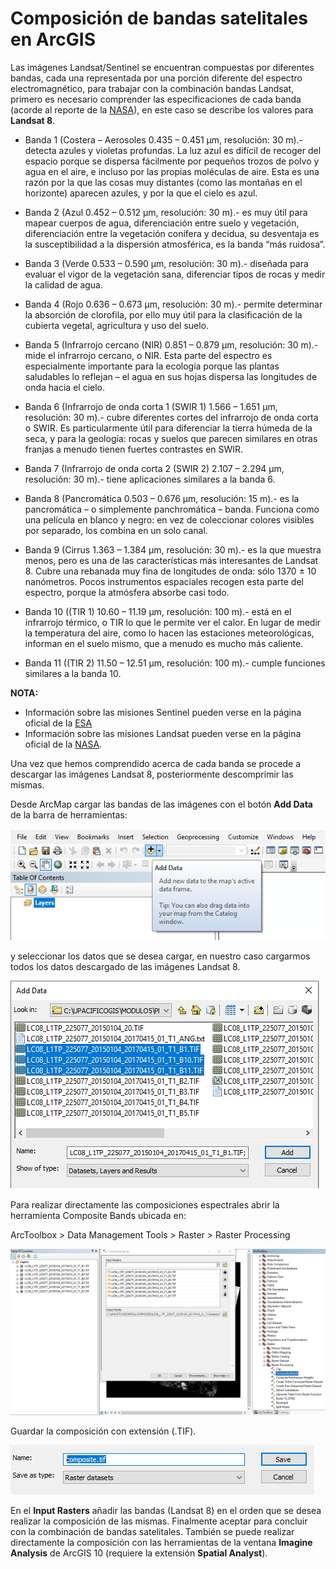 # Composición de bandas satelitales en ArcGIS

Las imágenes Landsat/Sentinel se encuentran compuestas por diferentes bandas, cada una representada por una porción diferente del espectro electromagnético, para trabajar con la combinación bandas Landsat, primero es necesario comprender las especificaciones de cada banda (acorde al reporte de la [NASA](https://landsat.gsfc.nasa.gov/landsat-8/landsat-8-bands/)), en este caso se describe los valores para **Landsat 8**. 

- Banda 1 (Costera – Aerosoles 0.435 – 0.451 µm, resolución: 30 m).- detecta azules y violetas profundas. La luz azul es difícil de recoger del espacio porque se dispersa fácilmente por pequeños trozos de polvo y agua en el aire, e incluso por las propias moléculas de aire. Esta es una razón por la que las cosas muy distantes (como las montañas en el horizonte) aparecen azules, y por la que el cielo es azul.

- Banda 2 (Azul 0.452 – 0.512 µm, resolución: 30 m).- es muy útil para mapear cuerpos de agua, diferenciación entre suelo y vegetación, diferenciación entre la vegetación conífera y decidua, su desventaja es la susceptibilidad a la dispersión atmosférica, es la banda “más ruidosa”.

- Banda 3 (Verde 0.533 – 0.590 µm, resolución: 30 m).- diseñada para evaluar el vigor de la vegetación sana, diferenciar tipos de rocas y medir la calidad de agua.

- Banda 4 (Rojo 0.636 – 0.673 µm, resolución: 30 m).- permite determinar la absorción de clorofila, por ello muy útil para la clasificación de la cubierta vegetal, agricultura y uso del suelo.

- Banda 5 (Infrarrojo cercano (NIR) 0.851 – 0.879 µm, resolución: 30 m).- mide el infrarrojo cercano, o NIR. Esta parte del espectro es especialmente importante para la ecología porque las plantas saludables lo reflejan – el agua en sus hojas dispersa las longitudes de onda hacia el cielo.

- Banda 6 (Infrarrojo de onda corta 1 (SWIR 1) 1.566 – 1.651 µm, resolución: 30 m).- cubre diferentes cortes del infrarrojo de onda corta o SWIR. Es particularmente útil para diferenciar la tierra húmeda de la seca, y para la geología: rocas y suelos que parecen similares en otras franjas a menudo tienen fuertes contrastes en SWIR.

- Banda 7 (Infrarrojo de onda corta 2 (SWIR 2) 2.107 – 2.294 µm, resolución: 30 m).- tiene aplicaciones similares a la banda 6.

- Banda 8 (Pancromática 0.503 – 0.676 µm, resolución: 15 m).- es la pancromática – o simplemente panchromática – banda. Funciona como una película en blanco y negro: en vez de coleccionar colores visibles por separado, los combina en un solo canal.

- Banda 9 (Cirrus 1.363 – 1.384 µm, resolución: 30 m).- es la que muestra menos, pero es una de las características más interesantes de Landsat 8. Cubre una rebanada muy fina de longitudes de onda: sólo 1370 ± 10 nanómetros. Pocos instrumentos espaciales recogen esta parte del espectro, porque la atmósfera absorbe casi todo.

- Banda 10 ((TIR 1) 10.60 – 11.19 µm, resolución: 100 m).- está en el infrarrojo térmico, o TIR lo que le permite ver el calor. En lugar de medir la temperatura del aire, como lo hacen las estaciones meteorológicas, informan en el suelo mismo, que a menudo es mucho más caliente.

- Banda 11 ((TIR 2) 11.50 – 12.51 µm, resolución: 100 m).- cumple funciones similares a la banda 10.

**NOTA:** 
- Información sobre las misiones Sentinel pueden verse en la página oficial de la [ESA](https://sentinel.esa.int/web/sentinel/home)
- Información sobre las misiones Landsat pueden verse en la página oficial de la [NASA](https://landsat.gsfc.nasa.gov/).

Una vez que hemos comprendido acerca de cada banda se procede a descargar las imágenes Landsat 8, posteriormente descomprimir las mismas.

Desde ArcMap cargar las bandas de las imágenes con el botón **Add Data** de la barra de herramientas:

![Botón Add Data](Imagenes/Add_Data.png)

y seleccionar los datos que se desea cargar, en nuestro caso cargarmos todos los datos descargado de las imágenes Landsat 8.

![Botón Add Data Selection](Imagenes/Add_Data_Selection.png)

Para realizar directamente las composiciones espectrales abrir la herramienta Composite Bands ubicada en:

ArcToolbox > Data Management Tools > Raster > Raster Processing

![Composite Bands](Imagenes/Composite_bands.png)

Guardar la composición con extensión (.TIF).

![Composite Bands Extension](Imagenes/Composite_extensionTIFF.png)

En el **Input Rasters** añadir las bandas (Landsat 8) en el orden que se desea realizar la composición de las mismas. Finalmente aceptar para concluir con la combinación de bandas satelitales. También se puede realizar directamente la composición con las herramientas de la ventana **Imagine Analysis** de ArcGIS 10 (requiere la extensión **Spatial Analyst**).